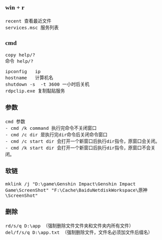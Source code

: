 <span  style="font-family: Simsun,serif; font-size: 17px; ">

### win + r   

~~~
recent 查看最近文件
services.msc 服务列表
~~~


### cmd    

~~~  
copy help/?
命令 help/?

ipconfig   ip   
hostname   计算机名
shutdown -s  -t 3600 一小时后关机
rdpclip.exe 复制黏贴服务
~~~

### 参数

~~~
cmd 参数
- cmd /k command 执行完命令不关闭窗口
- cmd /c dir 是执行完dir命令后关闭命令窗口
- cmd /c start dir 会打开一个新窗口后执行dir指令，原窗口会关闭。
- cmd /k start dir 会打开一个新窗口后执行dir指令，原窗口不会关闭。
~~~

### 软链
~~~
mklink /j "D:\game\Genshin Impact\Genshin Impact Game\ScreenShot" "F:\Cache\BaiduNetdiskWorkspace\原神\ScreenShot"
~~~

### 删除

~~~
rd/s/q D:\app （强制删除文件文件夹和文件夹内所有文件）
del/f/s/q D:\app.txt （强制删除文件，文件名必须加文件后缀名）
~~~

</span>